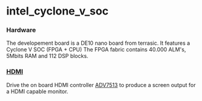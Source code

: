 # intel_cyclone_v_soc


### Hardware
The developement board is a DE10 nano board from terrasic.
It features a Cyclone V SOC (FPGA + CPU)
The FPGA fabric contains 40.000 ALM's, 5Mbits RAM and 112 DSP blocks.

### [HDMI](/hdmi)
Drive the on board HDMI controller 
[ADV7513](https://www.analog.com/en/products/adv7513.html) 
to produce a screen output for a HDMI capable monitor.
